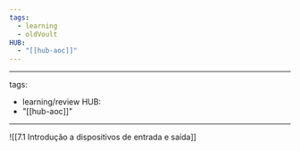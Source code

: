 ```yaml
---
tags:
  - learning
  - oldVoult
HUB:
  - "[[hub-aoc]]"
---
```

---
tags:
  - learning/review
HUB:
  - "[[hub-aoc]]"
---
![[7.1 Introdução a dispositivos de entrada e saída]]